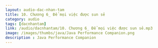 ```yaml
---
layout: audio-dac-nhan-tam
title: 10. Chương 6_ Để mọi việc được sun sẻ 
category: audio
tags: [dacnhantam]
link: /audio/dacnhantam/10. Chương 6_ Để mọi việc được sun sẻ.mp3 
image: /images/thumbs/java/Java Performance Companion.png
description : Java Performance Companion 
---
```












